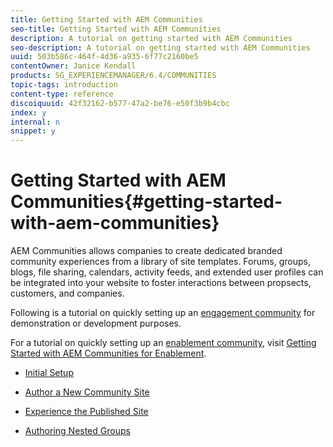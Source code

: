 ```yaml
---
title: Getting Started with AEM Communities
seo-title: Getting Started with AEM Communities
description: A tutorial on getting started with AEM Communities
seo-description: A tutorial on getting started with AEM Communities
uuid: 503b586c-464f-4d36-a935-6f77c2160be5
contentOwner: Janice Kendall
products: SG_EXPERIENCEMANAGER/6.4/COMMUNITIES
topic-tags: introduction
content-type: reference
discoiquuid: 42f32162-b577-47a2-be76-e50f3b9b4cbc
index: y
internal: n
snippet: y
---
```


# Getting Started with AEM Communities{#getting-started-with-aem-communities}

AEM Communities allows companies to create dedicated branded community experiences from a library of site templates. Forums, groups, blogs, file sharing, calendars, activity feeds, and extended user profiles can be integrated into your website to foster interactions between propsects, customers, and companies.

Following is a tutorial on quickly setting up an [engagement community](../../communities/using/overview.md#engagementcommunity) for demonstration or development purposes.

For a tutorial on quickly setting up an [enablement community](../../communities/using/overview.md#enablementcommunity), visit [Getting Started with AEM Communities for Enablement](../../communities/using/getting-started-enablement.md).

* [Initial Setup](../../communities/using/setup.md)

* [Author a New Community Site](../../communities/using/create-site.md)

* [Experience the Published Site](../../communities/using/published-site.md)

* [Authoring Nested Groups](../../communities/using/nested-groups.md)

